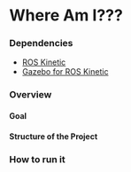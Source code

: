 # Where Am I???



### Dependencies

* [ROS Kinetic](http://wiki.ros.org/kinetic)
* [Gazebo for ROS Kinetic](http://gazebosim.org/tutorials?tut=ros_installing&cat=connect_ros)

### Overview


#### Goal


#### Structure of the Project


### How to run it
	

